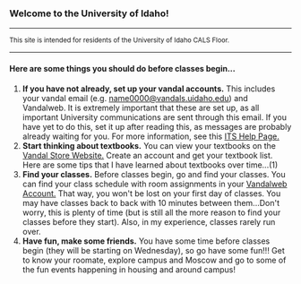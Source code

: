 ### Welcome to the University of Idaho!
***
<small>This site is intended for residents of the University of Idaho CALS Floor.</small>
***

#### Here are some things you should do before classes begin...

1. **If you have not already, set up your vandal accounts.** This includes your vandal email \(e.g. name0000@vandals.uidaho.edu\) and Vandalweb. It is extremely
important that these are set up, as all important University communications are sent through this email. If you have yet to do this, set it up after reading this,
as messages are probably already waiting for you. For more information, see this [ITS Help Page.](https://support.uidaho.edu/TDClient/KB/ArticleDet?ID=196)
2. **Start thinking about textbooks.** You can view your textbooks on the [Vandal Store Website.](https://www.vandalstore.com/vandal/SiteText.aspx?id=34127)
Create an account and get your textbook list. Here are some tips that I have learned about textbooks over time...\(1\)
3. **Find your classes.** Before classes begin, go and find your classes. You can find your class schedule with room assignments in your
[Vandalweb Account.](https://vandalweb.uidaho.edu) That way, you won't be lost on your first day of classes. You may have classes back to back with 10 minutes
between them...Don't worry, this is plenty of time \(but is still all the more reason to find your classes before they start\). Also, in my experience, classes
rarely run over.
4. **Have fun, make some friends.** You have some time before classes begin \(they will be starting on Wednesday\), so go have some fun!!! Get to know your
roomate, explore campus and Moscow and go to some of the fun events happening in housing and around campus!